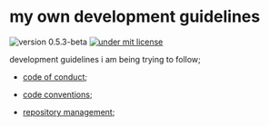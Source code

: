 # my own development guidelines

![version 0.5.3-beta](https://img.shields.io/badge/version-0.5.3--beta-informational?style=for-the-badge)
[![under mit license](https://img.shields.io/badge/license-MIT-informational?style=for-the-badge)](./license)

development guidelines i am being trying to follow;

- [code of conduct](./code_of_conduct.md);

- [code conventions](./code_conventions.md);

- [repository management](./repository_management.md);
